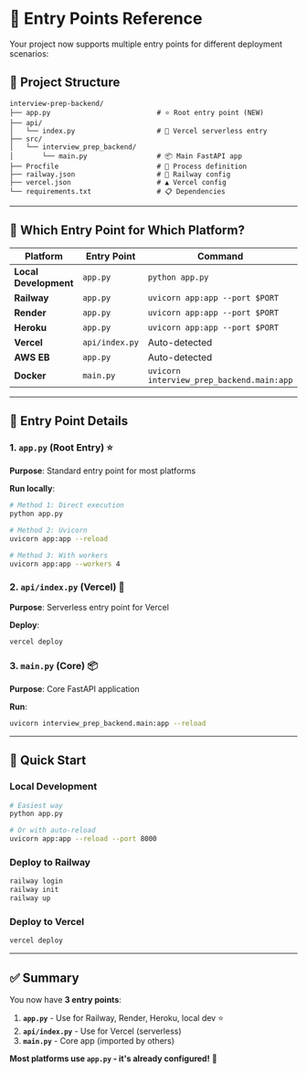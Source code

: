 # 🎯 Entry Points Reference

Your project now supports multiple entry points for different deployment scenarios:

## 📁 **Project Structure**

```
interview-prep-backend/
├── app.py                          # ⭐ Root entry point (NEW)
├── api/
│   └── index.py                    # 🔷 Vercel serverless entry
├── src/
│   └── interview_prep_backend/
│       └── main.py                 # 📦 Main FastAPI app
├── Procfile                        # 🚂 Process definition
├── railway.json                    # 🚄 Railway config
├── vercel.json                     # ▲ Vercel config
└── requirements.txt                # 📋 Dependencies
```

---

## 🎯 **Which Entry Point for Which Platform?**

| Platform | Entry Point | Command |
|----------|-------------|---------|
| **Local Development** | `app.py` | `python app.py` |
| **Railway** | `app.py` | `uvicorn app:app --port $PORT` |
| **Render** | `app.py` | `uvicorn app:app --port $PORT` |
| **Heroku** | `app.py` | `uvicorn app:app --port $PORT` |
| **Vercel** | `api/index.py` | Auto-detected |
| **AWS EB** | `app.py` | Auto-detected |
| **Docker** | `main.py` | `uvicorn interview_prep_backend.main:app` |

---

## 📝 **Entry Point Details**

### 1. **`app.py`** (Root Entry) ⭐

**Purpose**: Standard entry point for most platforms

**Run locally**:
```bash
# Method 1: Direct execution
python app.py

# Method 2: Uvicorn
uvicorn app:app --reload

# Method 3: With workers
uvicorn app:app --workers 4
```

### 2. **`api/index.py`** (Vercel) 🔷

**Purpose**: Serverless entry point for Vercel

**Deploy**:
```bash
vercel deploy
```

### 3. **`main.py`** (Core) 📦

**Purpose**: Core FastAPI application

**Run**:
```bash
uvicorn interview_prep_backend.main:app --reload
```

---

## 🚀 **Quick Start**

### Local Development

```bash
# Easiest way
python app.py

# Or with auto-reload
uvicorn app:app --reload --port 8000
```

### Deploy to Railway

```bash
railway login
railway init
railway up
```

### Deploy to Vercel

```bash
vercel deploy
```

---

## ✅ **Summary**

You now have **3 entry points**:

1. **`app.py`** - Use for Railway, Render, Heroku, local dev ⭐
2. **`api/index.py`** - Use for Vercel (serverless)
3. **`main.py`** - Core app (imported by others)

**Most platforms use `app.py` - it's already configured!** 🚀
